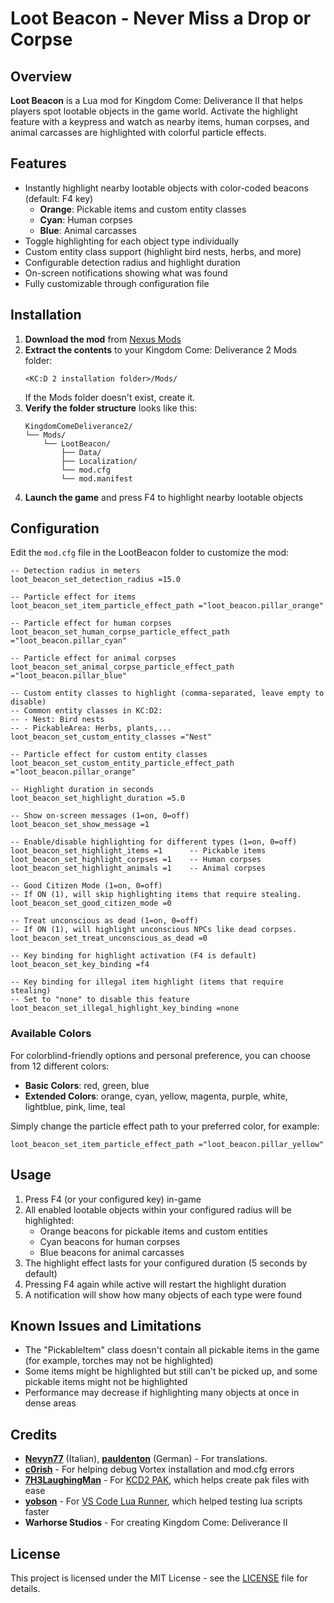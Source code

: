 # Loot Beacon - Never Miss a Drop or Corpse

## Overview

**Loot Beacon** is a Lua mod for Kingdom Come: Deliverance II that helps players spot lootable objects in the game world. Activate the highlight feature with a keypress and watch as nearby items, human corpses, and animal carcasses are highlighted with colorful particle effects.

## Features

- Instantly highlight nearby lootable objects with color-coded beacons (default: F4 key)
  - **Orange**: Pickable items and custom entity classes
  - **Cyan**: Human corpses
  - **Blue**: Animal carcasses
- Toggle highlighting for each object type individually
- Custom entity class support (highlight bird nests, herbs, and more)
- Configurable detection radius and highlight duration
- On-screen notifications showing what was found
- Fully customizable through configuration file

## Installation

1. **Download the mod** from [Nexus Mods](https://www.nexusmods.com/kingdomcomedeliverance2/mods/1722)
2. **Extract the contents** to your Kingdom Come: Deliverance 2 Mods folder:
   ```
   <KC:D 2 installation folder>/Mods/
   ```
   If the Mods folder doesn't exist, create it.
3. **Verify the folder structure** looks like this:
   ```
   KingdomComeDeliverance2/
   └── Mods/
       └── LootBeacon/
           ├── Data/
           ├── Localization/
           └── mod.cfg
           └── mod.manifest
   ```
4. **Launch the game** and press F4 to highlight nearby lootable objects

## Configuration

Edit the `mod.cfg` file in the LootBeacon folder to customize the mod:

```
-- Detection radius in meters
loot_beacon_set_detection_radius =15.0

-- Particle effect for items
loot_beacon_set_item_particle_effect_path ="loot_beacon.pillar_orange"

-- Particle effect for human corpses
loot_beacon_set_human_corpse_particle_effect_path ="loot_beacon.pillar_cyan"

-- Particle effect for animal corpses
loot_beacon_set_animal_corpse_particle_effect_path ="loot_beacon.pillar_blue"

-- Custom entity classes to highlight (comma-separated, leave empty to disable)
-- Common entity classes in KC:D2:
-- - Nest: Bird nests
-- - PickableArea: Herbs, plants,...
loot_beacon_set_custom_entity_classes ="Nest"

-- Particle effect for custom entity classes
loot_beacon_set_custom_entity_particle_effect_path ="loot_beacon.pillar_orange"

-- Highlight duration in seconds
loot_beacon_set_highlight_duration =5.0

-- Show on-screen messages (1=on, 0=off)
loot_beacon_set_show_message =1

-- Enable/disable highlighting for different types (1=on, 0=off)
loot_beacon_set_highlight_items =1      -- Pickable items
loot_beacon_set_highlight_corpses =1    -- Human corpses
loot_beacon_set_highlight_animals =1    -- Animal corpses

-- Good Citizen Mode (1=on, 0=off)
-- If ON (1), will skip highlighting items that require stealing.
loot_beacon_set_good_citizen_mode =0

-- Treat unconscious as dead (1=on, 0=off)
-- If ON (1), will highlight unconscious NPCs like dead corpses.
loot_beacon_set_treat_unconscious_as_dead =0

-- Key binding for highlight activation (F4 is default)
loot_beacon_set_key_binding =f4

-- Key binding for illegal item highlight (items that require stealing)
-- Set to "none" to disable this feature
loot_beacon_set_illegal_highlight_key_binding =none
```

### Available Colors

For colorblind-friendly options and personal preference, you can choose from 12 different colors:

- **Basic Colors**: red, green, blue
- **Extended Colors**: orange, cyan, yellow, magenta, purple, white, lightblue, pink, lime, teal

Simply change the particle effect path to your preferred color, for example:
```
loot_beacon_set_item_particle_effect_path ="loot_beacon.pillar_yellow"
```

## Usage

1. Press F4 (or your configured key) in-game
2. All enabled lootable objects within your configured radius will be highlighted:
   - Orange beacons for pickable items and custom entities
   - Cyan beacons for human corpses
   - Blue beacons for animal carcasses
3. The highlight effect lasts for your configured duration (5 seconds by default)
4. Pressing F4 again while active will restart the highlight duration
5. A notification will show how many objects of each type were found

## Known Issues and Limitations

- The "PickableItem" class doesn't contain all pickable items in the game (for example, torches may not be highlighted)
- Some items might be highlighted but still can't be picked up, and some pickable items might not be highlighted
- Performance may decrease if highlighting many objects at once in dense areas

## Credits

- **[Nevyn77](https://next.nexusmods.com/profile/Nevyn77?gameId=7286)** (Italian), **[pauldenton](https://next.nexusmods.com/profile/pauldenton?gameId=7286)** (German) - For translations.
- **[c0rish](https://next.nexusmods.com/profile/c0rish?gameId=7286)** - For helping debug Vortex installation and mod.cfg errors
- **[7H3LaughingMan](https://next.nexusmods.com/profile/7H3LaughingMan?gameId=7286)** - For [KCD2 PAK](https://www.nexusmods.com/kingdomcomedeliverance2/mods/1482), which helps create pak files with ease
- **[yobson](https://next.nexusmods.com/profile/yobson?gameId=7286)** - For [VS Code Lua Runner](https://www.nexusmods.com/kingdomcomedeliverance2/mods/459), which helped testing lua scripts faster
- **Warhorse Studios** - For creating Kingdom Come: Deliverance II

## License

This project is licensed under the MIT License - see the [LICENSE](LICENSE) file for details.
